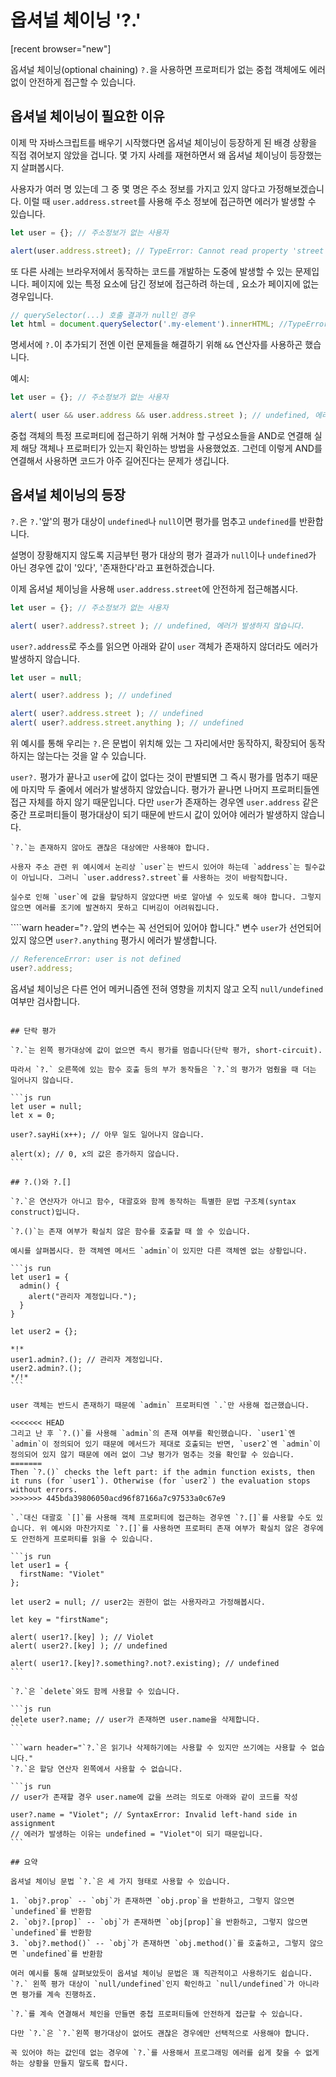 
# 옵셔널 체이닝 '?.'

[recent browser="new"]

옵셔널 체이닝(optional chaining) `?.`을 사용하면 프로퍼티가 없는 중첩 객체에도 에러 없이 안전하게 접근할 수 있습니다.

## 옵셔널 체이닝이 필요한 이유

이제 막 자바스크립트를 배우기 시작했다면 옵셔널 체이닝이 등장하게 된 배경 상황을 직접 겪어보지 않았을 겁니다. 몇 가지 사례를 재현하면서 왜 옵셔널 체이닝이 등장했는지 살펴봅시다.

사용자가 여러 명 있는데 그 중 몇 명은 주소 정보를 가지고 있지 않다고 가정해보겠습니다. 이럴 때 `user.address.street`를 사용해 주소 정보에 접근하면 에러가 발생할 수 있습니다.

```js run
let user = {}; // 주소정보가 없는 사용자

alert(user.address.street); // TypeError: Cannot read property 'street' of undefined
```

또 다른 사례는 브라우저에서 동작하는 코드를 개발하는 도중에 발생할 수 있는 문제입니다. 페이지에 있는 특정 요소에 담긴 정보에 접근하려 하는데 , 요소가 페이지에 없는 경우입니다.

```js run
// querySelector(...) 호출 결과가 null인 경우
let html = document.querySelector('.my-element').innerHTML; //TypeError: Cannot read property 'innerHTML' of null
```

명세서에 `?.`이 추가되기 전엔 이런 문제들을 해결하기 위해 `&&` 연산자를 사용하곤 했습니다.

예시:

```js run
let user = {}; // 주소정보가 없는 사용자

alert( user && user.address && user.address.street ); // undefined, 에러가 발생하지 않습니다.
```

중첩 객체의 특정 프로퍼티에 접근하기 위해 거쳐야 할 구성요소들을 AND로 연결해 실제 해당 객체나 프로퍼티가 있는지 확인하는 방법을 사용했었죠. 그런데 이렇게 AND를 연결해서 사용하면 코드가 아주 길어진다는 문제가 생깁니다.

## 옵셔널 체이닝의 등장

`?.`은 `?.`'앞'의 평가 대상이 `undefined`나 `null`이면 평가를 멈추고 `undefined`를 반환합니다.

설명이 장황해지지 않도록 지금부턴 평가 대상의 평가 결과가 `null`이나 `undefined`가 아닌 경우엔 값이 '있다', '존재한다'라고 표현하겠습니다.


이제 옵셔널 체이닝을 사용해 `user.address.street`에 안전하게 접근해봅시다.

```js run
let user = {}; // 주소정보가 없는 사용자

alert( user?.address?.street ); // undefined, 에러가 발생하지 않습니다.
```

`user?.address`로 주소를 읽으면 아래와 같이 `user` 객체가 존재하지 않더라도 에러가 발생하지 않습니다.

```js run
let user = null;

alert( user?.address ); // undefined

alert( user?.address.street ); // undefined
alert( user?.address.street.anything ); // undefined
```

위 예시를 통해 우리는 `?.`은 문법이 위치해 있는 그 자리에서만 동작하지, 확장되어 동작하지는 않는다는 것을 알 수 있습니다.

`user?.` 평가가 끝나고 `user`에 값이 없다는 것이 판별되면 그 즉시 평가를 멈추기 때문에 마지막 두 줄에서 에러가 발생하지 않았습니다. 평가가 끝나면 나머지 프로퍼티들엔 접근 자체를 하지 않기 때문입니다. 다만 `user`가 존재하는 경우엔 `user.address` 같은 중간 프로퍼티들이 평가대상이 되기 때문에 반드시 값이 있어야 에러가 발생하지 않습니다.

```warn header="옵셔널 체이닝을 남용하지 마세요."
`?.`는 존재하지 않아도 괜찮은 대상에만 사용해야 합니다.

사용자 주소 관련 위 예시에서 논리상 `user`는 반드시 있어야 하는데 `address`는 필수값이 아닙니다. 그러니 `user.address?.street`를 사용하는 것이 바람직합니다.

실수로 인해 `user`에 값을 할당하지 않았다면 바로 알아낼 수 있도록 해야 합니다. 그렇지 않으면 에러를 조기에 발견하지 못하고 디버깅이 어려워집니다.
```

````warn header="`?.`앞의 변수는 꼭 선언되어 있어야 합니다."
변수 `user`가 선언되어있지 않으면 `user?.anything` 평가시 에러가 발생합니다.

```js run
// ReferenceError: user is not defined
user?.address;
```
옵셔널 체이닝은 다른 언어 메커니즘엔 전혀 영향을 끼치지 않고 오직 `null/undefined` 여부만 검사합니다.
````

## 단락 평가

`?.`는 왼쪽 평가대상에 값이 없으면 즉시 평가를 멈춥니다(단락 평가, short-circuit).

따라서 `?.` 오른쪽에 있는 함수 호출 등의 부가 동작들은 `?.`의 평가가 멈췄을 때 더는 일어나지 않습니다.

```js run
let user = null;
let x = 0;

user?.sayHi(x++); // 아무 일도 일어나지 않습니다.

alert(x); // 0, x의 값은 증가하지 않습니다.
```

## ?.()와 ?.[]

`?.`은 연산자가 아니고 함수, 대괄호와 함께 동작하는 특별한 문법 구조체(syntax construct)입니다.

`?.()`는 존재 여부가 확실치 않은 함수를 호출할 때 쓸 수 있습니다.

예시를 살펴봅시다. 한 객체엔 메서드 `admin`이 있지만 다른 객체엔 없는 상황입니다.

```js run
let user1 = {
  admin() {
    alert("관리자 계정입니다.");
  }
}

let user2 = {};

*!*
user1.admin?.(); // 관리자 계정입니다.
user2.admin?.();
*/!*
```

user 객체는 반드시 존재하기 때문에 `admin` 프로퍼티엔 `.`만 사용해 접근했습니다.

<<<<<<< HEAD
그리고 난 후 `?.()`를 사용해 `admin`의 존재 여부를 확인했습니다. `user1`엔 `admin`이 정의되어 있기 때문에 메서드가 제대로 호출되는 반면, `user2`엔 `admin`이 정의되어 있지 않기 때문에 에러 없이 그냥 평가가 멈추는 것을 확인할 수 있습니다.
=======
Then `?.()` checks the left part: if the admin function exists, then it runs (for `user1`). Otherwise (for `user2`) the evaluation stops without errors.
>>>>>>> 445bda39806050acd96f87166a7c97533a0c67e9

`.`대신 대괄호 `[]`를 사용해 객체 프로퍼티에 접근하는 경우엔 `?.[]`를 사용할 수도 있습니다. 위 예시와 마찬가지로 `?.[]`를 사용하면 프로퍼티 존재 여부가 확실치 않은 경우에도 안전하게 프로퍼티를 읽을 수 있습니다.

```js run
let user1 = {
  firstName: "Violet"
};

let user2 = null; // user2는 권한이 없는 사용자라고 가정해봅시다.

let key = "firstName";

alert( user1?.[key] ); // Violet
alert( user2?.[key] ); // undefined

alert( user1?.[key]?.something?.not?.existing); // undefined
```

`?.`은 `delete`와도 함께 사용할 수 있습니다.

```js run
delete user?.name; // user가 존재하면 user.name을 삭제합니다.
```

```warn header="`?.`은 읽기나 삭제하기에는 사용할 수 있지만 쓰기에는 사용할 수 없습니다."
`?.`은 할당 연산자 왼쪽에서 사용할 수 없습니다.

```js run
// user가 존재할 경우 user.name에 값을 쓰려는 의도로 아래와 같이 코드를 작성

user?.name = "Violet"; // SyntaxError: Invalid left-hand side in assignment
// 에러가 발생하는 이유는 undefined = "Violet"이 되기 때문입니다.
```

## 요약

옵셔널 체이닝 문법 `?.`은 세 가지 형태로 사용할 수 있습니다.

1. `obj?.prop` -- `obj`가 존재하면 `obj.prop`을 반환하고, 그렇지 않으면 `undefined`를 반환함
2. `obj?.[prop]` -- `obj`가 존재하면 `obj[prop]`을 반환하고, 그렇지 않으면 `undefined`를 반환함
3. `obj?.method()` -- `obj`가 존재하면 `obj.method()`를 호출하고, 그렇지 않으면 `undefined`를 반환함

여러 예시를 통해 살펴보았듯이 옵셔널 체이닝 문법은 꽤 직관적이고 사용하기도 쉽습니다. `?.` 왼쪽 평가 대상이 `null/undefined`인지 확인하고 `null/undefined`가 아니라면 평가를 계속 진행하죠.

`?.`를 계속 연결해서 체인을 만들면 중첩 프로퍼티들에 안전하게 접근할 수 있습니다.

다만 `?.`은 `?.`왼쪽 평가대상이 없어도 괜찮은 경우에만 선택적으로 사용해야 합니다.

꼭 있어야 하는 값인데 없는 경우에 `?.`를 사용해서 프로그래밍 에러를 쉽게 찾을 수 없게 하는 상황을 만들지 말도록 합시다.
